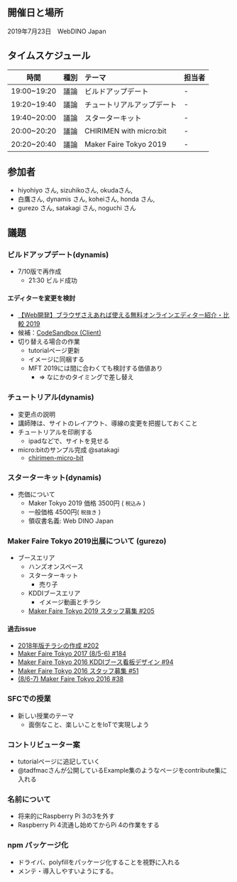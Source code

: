 ## 開催日と場所
2019年7月23日　WebDINO Japan

 ## タイムスケジュール
|時間|種別|テーマ|担当者|
|:----:|:----:|:----|:----|
|19:00~19:20|議論|ビルドアップデート|-|
|19:20~19:40|議論|チュートリアルアップデート|-|
|19:40~20:00|議論|スターターキット|-|
|20:00~20:20|議論|CHIRIMEN with micro:bit|-|
|20:20~20:40|議論|Maker Faire Tokyo 2019|-|

## 参加者
- hiyohiyo さん, sizuhikoさん, okudaさん, 
- 白鷹さん, dynamis さん, koheiさん, honda さん, 
- gurezo さん, satakagi さん, noguchi さん

## 議題
### ビルドアップデート(dynamis)
- 7/10版で再作成
  - 21:30 ビルド成功

#### エディターを変更を検討
- [【Web開発】ブラウザさえあれば使える無料オンラインエディター紹介・比較 2019](https://qiita.com/righteous/items/9520164abae2b1140491)
- 候補：[CodeSandbox (Client)](https://codesandbox.io/)
- 切り替える場合の作業
  - tutorialページ更新
  - イメージに同梱する
  - MFT 2019には間に合わくても検討する価値あり
    - => なにかのタイミングで差し替え

### チュートリアル(dynamis)
- 変更点の説明
- 講師陣は、サイトのレイアウト、導線の変更を把握しておくこと
- チュートリアルを印刷する
  - ipadなどで、サイトを見せる
- micro:bitのサンプル完成 @satakagi
  - [chirimen-micro-bit](http://chirimen.org/chirimen-micro-bit/guidebooks/startup.html)


### スターターキット(dynamis)
- 売価について
  - Maker Tokyo 2019 価格 3500円 ( `税込み` )
  - 一般価格 4500円( `税抜き` )
  - 領収書名義: Web DINO Japan

### Maker Faire Tokyo 2019出展について (gurezo)
- ブースエリア
  - ハンズオンスペース
  - スターターキット
    - 売り子
  - KDDIブースエリア
    - イメージ動画とチラシ
  - [Maker Faire Tokyo 2019 スタッフ募集 #205](https://github.com/chirimen-oh/any-issues/issues/205)      

#### 過去issue
- [2018年版チラシの作成 #202](https://github.com/chirimen-oh/any-issues/issues/202)  
- [Maker Faire Tokyo 2017 (8/5-6) #184](https://github.com/chirimen-oh/any-issues/issues/184)
- [Maker Faire Tokyo 2016 KDDIブース看板デザイン #94](https://github.com/chirimen-oh/any-issues/issues/94)
- [Maker Faire Tokyo 2016 スタッフ募集 #51](https://github.com/chirimen-oh/any-issues/issues/51)
- [(8/6-7) Maker Faire Tokyo 2016 #38](https://github.com/chirimen-oh/any-issues/issues/38)

### SFCでの授業
- 新しい授業のテーマ
  - 面倒なこと、楽しいことをIoTで実現しよう

### コントリビューター案
- tutorialページに追記していく
- @tadfmacさんが公開しているExample集のようなページをcontribute集に入れる

### 名前について
- 将来的にRaspberry Pi 3の3を外す
- Raspberry Pi 4流通し始めてからPi 4の作業をする

### npm パッケージ化
- ドライバ、polyfillをパッケージ化することを視野に入れる
- メンテ・導入しやすいようにする。

